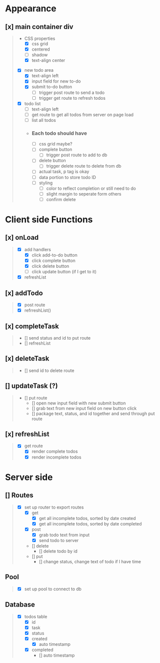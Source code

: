 # Appearance
## [x] main container div
>   - CSS properties
>       - [x] css grid
>       - [x] centered
>       - [ ] shadow
>       - [x] text-align center
>   - [x] new todo area 
>       - [x] text-align left
>       - [x] input field for new to-do
>       - [x] submit to-do button
>           - [ ] trigger post route to send a todo
>           - [ ] trigger get route to refresh todos
>   - [x] todo list
>       - [ ] text-align left
>       - [ ] get route to get all todos from server on page load
>       - [ ] list all todos
>       - ### Each todo should have
>           - [ ] css grid maybe?
>           - [ ] complete button
>               - [ ] trigger post route to add to db
>           - [ ] delete button 
>               - [ ] trigger delete route to delete from db
>           - [ ] actual task, p tag is okay
>           - [ ] data portion to store todo ID
>           - [ ] styling
>               - [ ] color to reflect completion or still need to do
>               - [ ] slight margin to seperate form others
>               - [ ] confirm delete

# Client side Functions

## [x] onLoad
>   - [x] add handlers
>       - [x] click add-to-do button
>       - [x] click complete button
>       - [x] click delete button
>       - [ ] click update button (if I get to it)
>   - [x] refreshList

## [x] addTodo
>   - [x] post route
>   - [x] refrreshList()

## [x] completeTask
>   - [] send status and id to put route
>   - [] refreshList

## [x] deleteTask
>   - [] send id to delete route

## [] updateTask (?)
>   - [] put route
>       - [] open new input field with new submit button
>       - [] grab text from new input field on new button click
>       - [] package text, status, and id together and send through put route
            
## [x] refreshList
>   - [x] get route 
>       - [x] render complete todos
>       - [x] render incomplete todos


# Server side
## [] Routes
>   - [x] set up router to export routes
>       - [x] get
>           - [x] get all incomplete todos, sorted by date created
>           - [x] get all incomplete todos, sorted by date completed
>       - [x] post
>           - [x] grab todo text from input
>           - [x] send todo to server
>       - [] delete
>           - [] delete todo by id
>       - [] put
>           - [] change status, change text of todo if I have time

## Pool 
>   - [x] set up pool to connect to db

## Database
>   - [x] todos table
>       - [x] id
>       - [x] task
>       - [x] status
>       - [x] created
>           - [x] auto timestamp
>       - [x] completed 
>           - [] auto timestamp
